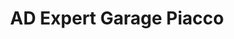 ---
title: "AD Expert Garage Piacco"
url: /montmorot/ad-expert-garage-piacco/
shop: réparation de voitures
---